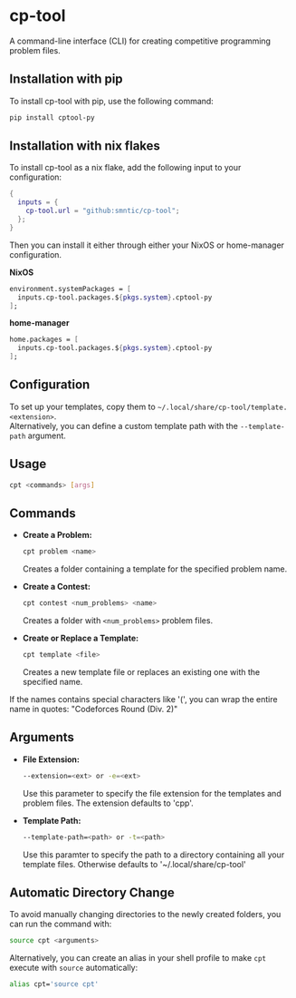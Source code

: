 # cp-tool
A command-line interface (CLI) for creating competitive programming problem files.

## Installation with pip
To install cp-tool with pip, use the following command:

```bash
pip install cptool-py
```

## Installation with nix flakes
To install cp-tool as a nix flake, add the following input to your configuration:

```nix
{
  inputs = {
    cp-tool.url = "github:smntic/cp-tool";
  };
}
```

Then you can install it either through either your NixOS or home-manager configuration.

**NixOS**
```nix
environment.systemPackages = [
  inputs.cp-tool.packages.${pkgs.system}.cptool-py
];
```

**home-manager**
```nix
home.packages = [
  inputs.cp-tool.packages.${pkgs.system}.cptool-py
];
```

## Configuration
To set up your templates, copy them to `~/.local/share/cp-tool/template.<extension>`.  
Alternatively, you can define a custom template path with the `--template-path` argument.

## Usage
```bash
cpt <commands> [args]
```

## Commands
- **Create a Problem:**
  ```bash
  cpt problem <name>
  ```
  Creates a folder containing a template for the specified problem name.

- **Create a Contest:**
  ```bash
  cpt contest <num_problems> <name>
  ```
  Creates a folder with `<num_problems>` problem files.

- **Create or Replace a Template:**
  ```bash
  cpt template <file>
  ```
  Creates a new template file or replaces an existing one with the specified name.

If the names contains special characters like '(', you can wrap the entire  name in quotes: "Codeforces Round (Div. 2)"

## Arguments
- **File Extension:**
  ```bash
  --extension=<ext> or -e=<ext>
  ```
  Use this parameter to specify the file extension for the templates and problem files.
  The extension defaults to 'cpp'.

- **Template Path:**
  ```bash
  --template-path=<path> or -t=<path>
  ```
  Use this paramter to specify the path to a directory containing all your
  template files. Otherwise defaults to '~/.local/share/cp-tool'

## Automatic Directory Change
To avoid manually changing directories to the newly created folders, you can run the command with:
```bash
source cpt <arguments>
```
Alternatively, you can create an alias in your shell profile to make `cpt` execute with `source` automatically:
```bash
alias cpt='source cpt'
```
